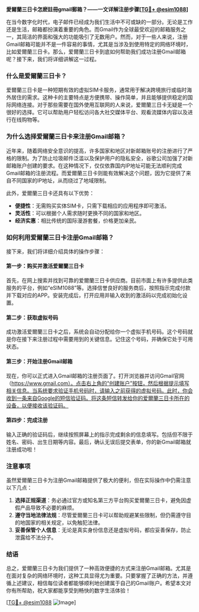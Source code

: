 **愛爾蘭三日卡怎麽註冊gmail郵箱？——一文详解注册步骤[[TG💪+ @esim1088](https://t.me/s/esim1088)]**

在当今数字化时代，电子邮件已经成为我们生活中不可或缺的一部分。无论是工作还是生活，邮箱都扮演着重要的角色。而Gmail作为全球最受欢迎的邮箱服务之一，其简洁的界面和强大的功能吸引了无数用户。然而，对于一些人来说，注册Gmail邮箱可能并不是一件容易的事情，尤其是当涉及到使用特定的网络环境时，比如爱爾蘭三日卡。那么，爱爾蘭三日卡到底如何帮助我们成功注册Gmail邮箱呢？接下来，我们将详细讲解这一过程。

### 什么是爱爾蘭三日卡？

爱爾蘭三日卡是一种短期有效的虚拟SIM卡服务，通常用于解决跨境旅行或临时海外居住的需求。这种卡的主要特点是方便携带、操作简单，并且能够提供稳定的国际网络连接。对于那些需要在国外使用互联网的人来说，爱爾蘭三日卡无疑是一个很好的选择。它可以帮助用户轻松访问各大社交媒体平台、观看流媒体内容以及进行在线购物等。

### 为什么选择爱爾蘭三日卡来注册Gmail邮箱？

近年来，随着网络安全意识的提高，许多国家和地区对新邮箱账号的注册进行了严格的限制。为了防止垃圾邮件泛滥以及保护用户的隐私安全，谷歌公司加强了对新邮箱账户创建的要求。在这种情况下，仅仅依靠国内IP地址可能无法顺利完成Gmail邮箱的注册流程。而爱爾蘭三日卡则能有效解决这个问题，因为它提供了来自不同国家的IP地址，从而绕过了地域限制。

此外，爱爾蘭三日卡还具有以下优势：

- **便捷性**：无需购买实体SIM卡，只需下载相应的应用程序即可激活。
- **灵活性**：可以根据个人需求随时更换不同的国家和地区。
- **经济实惠**：相比传统的国际漫游套餐，价格更加亲民。

### 如何利用爱爾蘭三日卡注册Gmail邮箱？

接下来，我们将详细介绍具体的操作步骤：

#### 第一步：购买并激活爱爾蘭三日卡

首先，在网上搜索并找到可靠的爱爾蘭三日卡供应商。目前市面上有许多提供此类服务的平台，例如“eSIM1088”等。选择信誉良好的服务商后，按照指示完成付款并下载对应的APP。安装完成后，打开应用并输入收到的激活码以完成初始化设置。

#### 第二步：获取虚拟号码

成功激活爱爾蘭三日卡之后，系统会自动分配给你一个虚拟手机号码。这个号码就是你在接下来注册过程中需要用到的关键信息。记住这个号码，并确保它处于可用状态。

#### 第三步：开始注册Gmail邮箱

现在，你可以正式进入Gmail邮箱的注册页面了。打开浏览器并访问Gmail官网（https://www.gmail.com）。点击右上角的“创建账户”按钮，然后根据提示填写相关信息。当系统要求验证手机号码时，请输入之前获得的虚拟号码。此时，你会收到一条来自Google的短信验证码。将这条短信转发给你的爱爾蘭三日卡所在的设备，以便接收该验证码。

#### 第四步：完成注册

输入正确的验证码后，继续按照屏幕上的指示完成剩余的信息填写。包括但不限于姓名、密码、出生日期等内容。最后，确认无误后提交表单，你的新Gmail邮箱就注册成功啦！

### 注意事项

虽然爱爾蘭三日卡为注册Gmail邮箱提供了极大的便利，但在实际操作中仍需注意以下几点：

1. **选择正规渠道**：务必通过官方或知名第三方平台购买爱爾蘭三日卡，避免因虚假产品导致不必要的麻烦。
2. **遵守当地法律法规**：尽管爱爾蘭三日卡可以帮助规避某些限制，但仍需遵守目的地国家的相关规定，以免触犯法律。
3. **妥善保管个人信息**：无论是真实身份信息还是虚拟号码，都应妥善保存，防止泄露给不法分子。

### 结语

总之，爱爾蘭三日卡为我们提供了一种高效便捷的方式来注册Gmail邮箱。尤其是在面对复杂的网络环境时，这种工具显得尤为重要。只要掌握了正确的方法，并遵循上述建议，相信每位读者都能够顺利地创建属于自己的Gmail账户。希望本文对你有所帮助，祝大家都能享受到畅快的数字生活体验！

[[TG💪+ @esim1088](https://t.me/s/esim1088) ![Image](https://i.postimg.cc/4NQfJmqS/Snipaste-2025-05-13-00-14-12.png)]